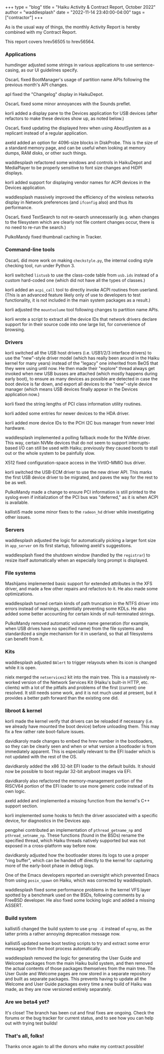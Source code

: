
+++
type = "blog"
title = "Haiku Activity & Contract Report, October 2022"
author = "waddlesplash"
date = "2022-11-14 23:40:00-04:00"
tags = ["contractor"]
+++

As is the usual way of things, the monthly Activity Report is hereby combined with my Contract Report.

This report covers hrev56505 to hrev56564.

<!--more-->

### Applications

humdinger adjusted some strings in various applications to use sentence-casing, as our UI guidelines specify.

OscarL fixed BootManager's usage of partition name APIs following the previous month's API changes.

apl fixed the "Changelog" display in HaikuDepot.

OscarL fixed some minor annoyances with the Sounds preflet.

korli added a display pane to the Devices application for USB devices (after refactors to make these devices show up, as noted below.)

OscarL fixed updating the displayed hrev when using AboutSystem as a replicant instead of a regular application.

axeld added an option for 4096-size blocks in DiskProbe. This is the size of a standard memory page, and can be useful when looking at memory dumps, RAM disks, or other such things.

waddlesplash refactored some windows and controls in HaikuDepot and MediaPlayer to be properly sensitive to font size changes and HiDPI displays.

korli added support for displaying vendor names for ACPI devices in the Devices application.

waddlesplash massively improved the efficiency of the wireless networks display in Network preferences (and `ifconfig` also) and thus its performance.

OscarL fixed TextSearch to not re-search unnecessarily (e.g. when changes to the filesystem which are clearly not file content changes occur, there is no need to re-run the search.)

PulkoMandy fixed thumbnail caching in Tracker.

### Command-line tools

OscarL did more work on making `checkstyle.py`, the internal coding style checking tool, run under Python 3.

korli switched `listusb` to use the class-code table from `usb.ids` instead of a custom hard-coded one (which did not have all the types of classes.)

korli added an `acpi_call` tool to directly invoke ACPI routines from userland. (This is an advanced feature likely only of use to developers to test functionality, it is not included in the main system packages as a result.)

korli adjusted the `mountvolume` tool following changes to partition name APIs.

korli wrote a script to extract all the device IDs that network drivers declare support for in their source code into one large list, for convenience of browsing.

### Drivers

korli switched all the USB host drivers (i.e. USB1/2/3 interface drivers) to use the "new"-style driver model (which has really been around in the Haiku kernel for many years) instead of the "legacy" one inherited from BeOS that they were using until now. He then made their "explore" thread always get invoked when new USB busses are attached (which mostly happens during early boot), to ensure as many devices as possible are detected in case the boot device is far down, and export all devices to the "new"-style device manager (which means USB devices finally appear in the Devices application now.)

korli fixed the string lengths of PCI class information utility routines.

korli added some entries for newer devices to the HDA driver.

korli added more device IDs to the PCH I2C bus manager from newer Intel hardware.

waddlesplash implemented a polling fallback mode for the NVMe driver. This way, certain NVMe devices that do not seem to support interrupts-based I/O can still be used with Haiku; previously they caused boots to stall out or the whole system to be painfully slow.

X512 fixed configuration-space access in the VirtIO-MMIO bus driver.

korli switched the USB-ECM driver to use the new driver API. This marks the first USB device driver to be migrated, and paves the way for the rest to be as well.

PulkoMandy made a change to ensure PCI information is still printed to the syslog even if initialization of the PCI bus was "deferred," as it is when ACPI is available.

kallisti5 made some minor fixes to the `radeon_hd` driver while investigating other issues.

### Servers

waddlesplash adjusted the logic for automatically picking a larger font size in `app_server` on its first startup, following axeld's suggestions.

waddlesplash fixed the shutdown window (handled by the `registrar`) to resize itself automatically when an especially long prompt is displayed.

### File systems

Mashijams implemented basic support for extended attributes in the XFS driver, and made a few other repairs and refactors to it. He also made some optimizations.

waddlesplash turned certain kinds of path truncation in the NTFS driver into errors instead of warnings, potentially preventing some KDLs. He also added some better accounting for certain kinds of null-terminated strings.

PulkoMandy removed automatic volume name generation (for example, when USB drives have no specified name) from the file systems and standardized a single mechanism for it in userland, so that all filesystems can benefit from it.

### Kits

waddlesplash adjusted `BAlert` to trigger relayouts when its icon is changed while it is open.

nielx merged the `netservices2` kit into the main tree. This is a massively re-worked version of the Network Services Kit (Haiku's built-in HTTP, etc. clients) with a lot of the pitfalls and problems of the first (current) one resolved. It still needs some work, and it is not much used at present, but it provides a better path forward than the existing one did.

### libroot & kernel

korli made the kernel verify that drivers can be reloaded if necessary (i.e. we already have mounted the boot device) before unloading them. This may fix a few rather rate boot-failure issues.

davidkaroly made changes to embed the hrev number in the bootloaders, so they can be clearly seen and when or what version a bootloader is from immediately apparent. This is especially relevant to the EFI loader which is not updated with the rest of the OS.

davidkaroly added the x86 32-bit EFI loader to the default builds. It should now be possible to boot regular 32-bit anyboot images via EFI.

davidkaroly also refactored the memory-management portion of the RISCV64 portion of the EFI loader to use more generic code instead of its own logic.

axeld added and implemented a missing function from the kernel's C++ support section.

korli implemented some hooks to fetch the driver associated with a specific device, for diagnostics in the Devices app.

pengphei contributed an implementation of `pthread_getname_np` and `pthread_setname_np`. These functions (found in the BSDs) rename the specified thread, which Haiku threads natively supported but was not exposed in a cross-platform way before now.

davidkaroly adjusted how the bootloader stores its logs to use a proper "ring buffer", which can be handed off directly to the kernel for capturing more of the early-boot phase in debug logs.

One of the Emacs developers reported an oversight which prevented Emacs from using `posix_spawn` on Haiku, which was corrected by waddlesplash.

waddlesplash fixed some performance problems in the kernel VFS layer spotted by a benchmark used on the BSDs, following comments by a FreeBSD developer. He also fixed some locking logic and added a missing ASSERT.

### Build system

kallisti5 changed the build system to use `grep -E` instead of `egrep`, as the latter prints a rather annoying deprecation message now.

kallisti5 updated some boot testing scripts to try and extract some error messages from the boot process automatically.

waddlesplash removed the logic for generating the User Guide and Welcome packages from the main Haiku build system, and then removed the actual contents of those packages themselves from the main tree. The User Guide and Welcome pages are now stored in a separate repository and built as separate packages. This prevents having to update all the Welcome and User Guide packages every time a new build of Haiku was made, as they are now versioned entirely separately.

### Are we beta4 yet?

It's close! The branch has been cut and final fixes are ongoing. Check the forums or the bug tracker for current status, and to see how you can help out with trying test builds!

### That's all, folks!

Thanks once again to all the donors who make my contract possible!
